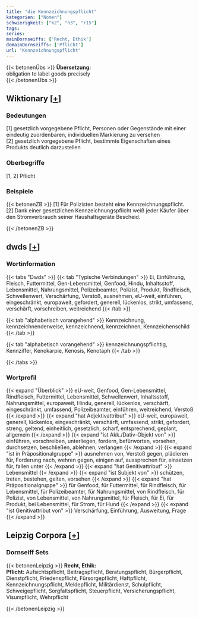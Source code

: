 ```yaml
---
title: "die Kennzeichnungspflicht"
kategorien: ["Nomen"]
schwierigkeit: ["k2", "h3", "r15"]
tags:
series:
mainDornseiffs: ['Recht, Ethik']
domainDornseiffs: ['Pflicht']
url: "Kennzeichnungspflicht"
---
```


{{< betonenÜbs >}}
**Übersetzung:**  
obligation to label goods  precisely  
{{< /betonenÜbs >}}

## Wiktionary [[+](https://de.wiktionary.org/wiki/Kennzeichnungspflicht)]

### Bedeutungen
[1] gesetzlich vorgegebene Pflicht, Personen oder Gegenstände mit einer eindeutig zuordenbaren, individuellen Markierung zu versehen  
[2] gesetzlich vorgegebene Pflicht, bestimmte Eigenschaften eines Produkts deutlich darzustellen  

### Oberbegriffe
[1, 2] Pflicht  

### Beispiele
{{< betonenZB >}}
[1] Für Polizisten besteht eine Kennzeichnungspflicht.  
[2] Dank einer gesetzlichen Kennzeichnungspflicht weiß jeder Käufer über den Stromverbrauch seiner Haushaltsgeräte Bescheid.  

{{< /betonenZB >}}


## dwds [[+](https://www.dwds.de/wb/Kennzeichnungspflicht)]

### Wortinformation
{{< tabs "Dwds" >}}
{{< tab "Typische Verbindungen" >}}
Ei, Einführung, Fleisch, Futtermittel, Gen-Lebensmittel, Genfood, Hindu, Inhaltsstoff, Lebensmittel, Nahrungsmittel, Polizeibeamter, Polizist, Produkt, Rindfleisch, Schwellenwert, Verschärfung, Verstoß, ausnehmen, eU-weit, einführen, eingeschränkt, europaweit, gefordert, generell, lückenlos, strikt, umfassend, verschärft, vorschreiben, weitreichend
{{< /tab >}}

{{< tab "alphabetisch vorangehend" >}}
Kennzeichnung, kennzeichnenderweise, kennzeichnend, kennzeichnen, Kennzeichenschild
{{< /tab >}}

{{< tab "alphabetisch vorangehend" >}}
kennzeichnungspflichtig, Kennziffer, Kenokarpie, Kenosis, Kenotaph
{{< /tab >}}

{{< /tabs >}}

### Wortprofil
{{< expand "Überblick" >}} eU-weit, Genfood, Gen-Lebensmittel, Rindfleisch, Futtermittel, Lebensmittel, Schwellenwert, Inhaltsstoff, Nahrungsmittel, europaweit, Hindu, generell, lückenlos, verschärft, eingeschränkt, umfassend, Polizeibeamter, einführen, weitreichend, Verstoß {{< /expand >}}
{{< expand "hat Adjektivattribut" >}} eU-weit, europaweit, generell, lückenlos, eingeschränkt, verschärft, umfassend, strikt, gefordert, streng, geltend, einheitlich, gesetzlich, scharf, entsprechend, geplant, allgemein {{< /expand >}}
{{< expand "ist Akk./Dativ-Objekt von" >}} einführen, vorschreiben, unterliegen, fordern, befürworten, vorsehen, durchsetzen, beschließen, ablehnen, verlangen {{< /expand >}}
{{< expand "ist in Präpositionalgruppe" >}} ausnehmen von, Verstoß gegen, plädieren für, Forderung nach, wehren gegen, einigen auf, aussprechen für, einsetzen für, fallen unter {{< /expand >}}
{{< expand "hat Genitivattribut" >}} Lebensmittel {{< /expand >}}
{{< expand "ist Subjekt von" >}} schützen, treten, bestehen, gelten, vorsehen {{< /expand >}}
{{< expand "hat Präpositionalgruppe" >}} für Genfood, für Futtermittel, für Rindfleisch, für Lebensmittel, für Polizeibeamter, für Nahrungsmittel, von Rindfleisch, für Polizist, von Lebensmittel, von Nahrungsmittel, für Fleisch, für Ei, für Produkt, bei Lebensmittel, für Strom, für Hund {{< /expand >}}
{{< expand "ist Genitivattribut von" >}} Verschärfung, Einführung, Ausweitung, Frage {{< /expand >}}

## Leipzig Corpora [[+](https://corpora.uni-leipzig.de/en/res?word=Kennzeichnungspflicht&corpusId=deu_newscrawl-public_2018)]

### Dornseiff Sets
{{< betonenLeipzig >}}
**Recht, Ethik:**  
**Pflicht:** Aufsichtspflicht, Beitragspflicht, Beratungspflicht, Bürgerpflicht, Dienstpflicht, Friedenspflicht, Fürsorgepflicht, Haftpflicht, Kennzeichnungspflicht, Meldepflicht, Militärdienst, Schulpflicht, Schweigepflicht, Sorgfaltspflicht, Steuerpflicht, Versicherungspflicht, Visumpflicht, Wehrpflicht  

{{< /betonenLeipzig >}}
